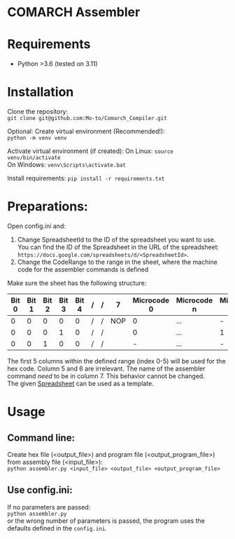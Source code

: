 # COMARCH Assembler
# Requirements
* Python >3.6 (tested on 3.11)

# Installation
Clone the repository:  
```git clone git@github.com:Mo-to/Comarch_Compiler.git```  

Optional: Create virtual environment (Recommended!):  
```python -m venv venv```  

Activate virtual environment (if created):
On Linux: ```source venv/bin/activate```  
On Windows: ```venv\Scripts\activate.bat```  

Install requirements:
```pip install -r requirements.txt```

# Preparations:
Open config.ini and: 
1. Change SpreadsheetId to the ID of the spreadsheet you want to use. You can find the ID of the Spreadsheet in the URL of the spreadsheet: ```https://docs.google.com/spreadsheets/d/<SpreadsheetId>```.
2. Change the CodeRange to the range in the sheet, where the machine code for the assembler commands is defined

Make sure the sheet has the following structure:

| Bit 0 | Bit 1 | Bit 2 | Bit 3 | Bit 4 | / | / | 7   | Microcode 0 | Microcode n | Microcode 23 |
|-------|-------|-------|-------|-------|---|---|-----|-------------|-------------|--------------|
| 0     | 0     | 0     | 0     | 0     | / | / | NOP | 0           | ...         | -            |  
| 0     | 0     | 0     | 1     | 0     | / | / |     | 0           | ...         | 1            |  
| 0     | 0     | 1     | 0     | 0     | / | / |     | -           | ...         | -            |  

The first 5 columns within the defined range (index 0-5) will be used for the hex code. Column 5 and 6 are irrelevant.
The name of the assembler command *need* to be in column 7. This behavior cannot be changed.  
The given [Spreadsheet](https://docs.google.com/spreadsheets/d/1s8AJut2VmPQW_sHFVFF5YNUYHAidIszT0DfoOAU7YqU) can be used as a template.

# Usage
## Command line:
Create hex file (<output_file>) and program file (<output_program_file>) from assembly file (<input_file>):  
```python assembler.py <input_file> <output_file> <output_program_file>```

## Use config.ini:
If no parameters are passed:  
```python assembler.py```  
or the wrong number of parameters is passed, the program uses the defaults defined in the ```config.ini```.